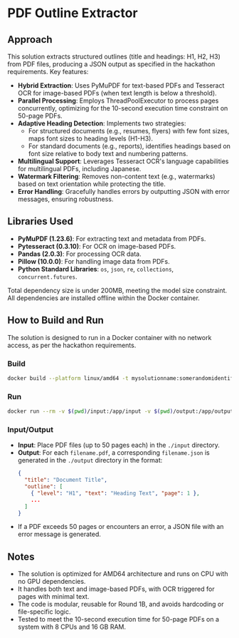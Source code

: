 # PDF Outline Extractor

## Approach
This solution extracts structured outlines (title and headings: H1, H2, H3) from PDF files, producing a JSON output as specified in the hackathon requirements. Key features:
- **Hybrid Extraction**: Uses PyMuPDF for text-based PDFs and Tesseract OCR for image-based PDFs (when text length is below a threshold).
- **Parallel Processing**: Employs ThreadPoolExecutor to process pages concurrently, optimizing for the 10-second execution time constraint on 50-page PDFs.
- **Adaptive Heading Detection**: Implements two strategies:
  - For structured documents (e.g., resumes, flyers) with few font sizes, maps font sizes to heading levels (H1-H3).
  - For standard documents (e.g., reports), identifies headings based on font size relative to body text and numbering patterns.
- **Multilingual Support**: Leverages Tesseract OCR's language capabilities for multilingual PDFs, including Japanese.
- **Watermark Filtering**: Removes non-content text (e.g., watermarks) based on text orientation while protecting the title.
- **Error Handling**: Gracefully handles errors by outputting JSON with error messages, ensuring robustness.

## Libraries Used
- **PyMuPDF (1.23.6)**: For extracting text and metadata from PDFs.
- **Pytesseract (0.3.10)**: For OCR on image-based PDFs.
- **Pandas (2.0.3)**: For processing OCR data.
- **Pillow (10.0.0)**: For handling image data from PDFs.
- **Python Standard Libraries**: `os`, `json`, `re`, `collections`, `concurrent.futures`.

Total dependency size is under 200MB, meeting the model size constraint. All dependencies are installed offline within the Docker container.

## How to Build and Run
The solution is designed to run in a Docker container with no network access, as per the hackathon requirements.

### Build
```bash
docker build --platform linux/amd64 -t mysolutionname:somerandomidentifier .
```

### Run
```bash
docker run --rm -v $(pwd)/input:/app/input -v $(pwd)/output:/app/output --network none mysolutionname:somerandomidentifier
```

### Input/Output
- **Input**: Place PDF files (up to 50 pages each) in the `./input` directory.
- **Output**: For each `filename.pdf`, a corresponding `filename.json` is generated in the `./output` directory in the format:
  ```json
  {
    "title": "Document Title",
    "outline": [
      { "level": "H1", "text": "Heading Text", "page": 1 },
      ...
    ]
  }
  ```
- If a PDF exceeds 50 pages or encounters an error, a JSON file with an error message is generated.

## Notes
- The solution is optimized for AMD64 architecture and runs on CPU with no GPU dependencies.
- It handles both text and image-based PDFs, with OCR triggered for pages with minimal text.
- The code is modular, reusable for Round 1B, and avoids hardcoding or file-specific logic.
- Tested to meet the 10-second execution time for 50-page PDFs on a system with 8 CPUs and 16 GB RAM.